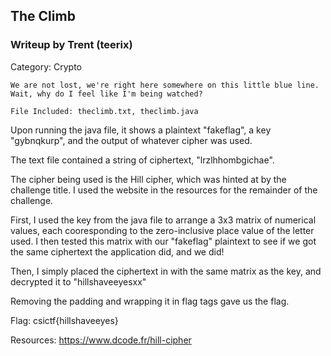 ## The Climb

### Writeup by Trent (teerix)

Category: Crypto

```
We are not lost, we're right here somewhere on this little blue line. Wait, why do I feel like I'm being watched?

File Included: theclimb.txt, theclimb.java
```

Upon running the java file, it shows a plaintext "fakeflag", a key "gybnqkurp", and the output of whatever cipher was used.

The text file contained a string of ciphertext, "lrzlhhombgichae".

The cipher being used is the Hill cipher, which was hinted at by the challenge title. I used the website in the resources for the remainder of the challenge.

First, I used the key from the java file to arrange a 3x3 matrix of numerical values, each cooresponding to the
zero-inclusive place value of the letter used. I then tested this matrix with our "fakeflag" plaintext to see if we got the
same ciphertext the application did, and we did!

Then, I simply placed the ciphertext in with the same matrix as the key, and decrypted it to "hillshaveeyesxx"

Removing the padding and wrapping it in flag tags gave us the flag.


Flag: csictf{hillshaveeyes}


Resources:
https://www.dcode.fr/hill-cipher
